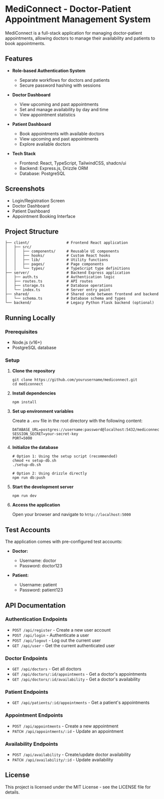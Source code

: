 # MediConnect - Doctor-Patient Appointment Management System

MediConnect is a full-stack application for managing doctor-patient appointments, allowing doctors to manage their availability and patients to book appointments.

## Features

- **Role-based Authentication System**
  - Separate workflows for doctors and patients
  - Secure password hashing with sessions

- **Doctor Dashboard**
  - View upcoming and past appointments
  - Set and manage availability by day and time
  - View appointment statistics

- **Patient Dashboard**
  - Book appointments with available doctors
  - View upcoming and past appointments
  - Explore available doctors

- **Tech Stack**
  - Frontend: React, TypeScript, TailwindCSS, shadcn/ui
  - Backend: Express.js, Drizzle ORM
  - Database: PostgreSQL

## Screenshots

- Login/Registration Screen
- Doctor Dashboard
- Patient Dashboard
- Appointment Booking Interface

## Project Structure

```
├── client/                 # Frontend React application
│   ├── src/
│   │   ├── components/     # Reusable UI components
│   │   ├── hooks/          # Custom React hooks
│   │   ├── lib/            # Utility functions
│   │   ├── pages/          # Page components
│   │   └── types/          # TypeScript type definitions
├── server/                 # Backend Express application
│   ├── auth.ts             # Authentication logic
│   ├── routes.ts           # API routes
│   ├── storage.ts          # Database operations
│   └── index.ts            # Server entry point
├── shared/                 # Shared code between frontend and backend
│   └── schema.ts           # Database schema and types
└── backend/                # Legacy Python Flask backend (optional)
```

## Running Locally

### Prerequisites

- Node.js (v16+)
- PostgreSQL database

### Setup

1. **Clone the repository**
   ```
   git clone https://github.com/yourusername/mediconnect.git
   cd mediconnect
   ```

2. **Install dependencies**
   ```
   npm install
   ```

3. **Set up environment variables**
   
   Create a `.env` file in the root directory with the following content:
   ```
   DATABASE_URL=postgres://username:password@localhost:5432/mediconnect
   SESSION_SECRET=your-secret-key
   PORT=5000
   ```

4. **Initialize the database**
   ```
   # Option 1: Using the setup script (recommended)
   chmod +x setup-db.sh
   ./setup-db.sh
   
   # Option 2: Using drizzle directly
   npm run db:push
   ```

5. **Start the development server**
   ```
   npm run dev
   ```

6. **Access the application**
   
   Open your browser and navigate to `http://localhost:5000`

## Test Accounts

The application comes with pre-configured test accounts:

- **Doctor:**
  - Username: doctor
  - Password: doctor123

- **Patient:**
  - Username: patient
  - Password: patient123

## API Documentation

### Authentication Endpoints
- `POST /api/register` - Create a new user account
- `POST /api/login` - Authenticate a user
- `POST /api/logout` - Log out the current user
- `GET /api/user` - Get the current authenticated user

### Doctor Endpoints
- `GET /api/doctors` - Get all doctors
- `GET /api/doctors/:id/appointments` - Get a doctor's appointments
- `GET /api/doctors/:id/availability` - Get a doctor's availability

### Patient Endpoints
- `GET /api/patients/:id/appointments` - Get a patient's appointments

### Appointment Endpoints
- `POST /api/appointments` - Create a new appointment
- `PATCH /api/appointments/:id` - Update an appointment

### Availability Endpoints
- `POST /api/availability` - Create/update doctor availability
- `PATCH /api/availability/:id` - Update availability

## License

This project is licensed under the MIT License - see the LICENSE file for details.